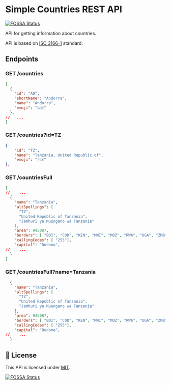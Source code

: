 # Simple Countries REST API
[![FOSSA Status](https://app.fossa.com/api/projects/git%2Bgithub.com%2Falphaolomi%2Fcountries-restapi.svg?type=shield)](https://app.fossa.com/projects/git%2Bgithub.com%2Falphaolomi%2Fcountries-restapi?ref=badge_shield)

 
API for getting information about countries.

API is based on [ISO 3166-1](https://en.wikipedia.org/wiki/ISO_3166-1) standard.

## Endpoints

### GET /countries

```json
[
  {
    "id": "AD",
    "shortName": "Andorra",
    "name": "Andorra",
    "emoji": "🇦🇩"
  },
//   ...
]
```


### GET /countries?id=TZ


```json
{
    "id": "TZ",    
    "name": "Tanzania, United Republic of",
    "emoji": "🇹🇿"
},
```

### GET /countriesFull

```json
[
//    ...
  {
    "name": "Tanzania",
    "altSpellings": [
      "TZ",
      "United Republic of Tanzania",
      "Jamhuri ya Muungano wa Tanzania"
    ],
    "area": 945087,
    "borders": [ "BDI", "COD", "KEN", "MWI", "MOZ", "RWA", "UGA", "ZMB" ],
    "callingCodes": [ "255"],
    "capital": "Dodoma",
//    ...
  }
]
```

### GET /countriesFull?name=Tanzania

```json
  {
    "name": "Tanzania",
    "altSpellings": [
      "TZ",
      "United Republic of Tanzania",
      "Jamhuri ya Muungano wa Tanzania"
    ],
    "area": 945087,
    "borders": [ "BDI", "COD", "KEN", "MWI", "MOZ", "RWA", "UGA", "ZMB" ],
    "callingCodes": [ "255"],
    "capital": "Dodoma",
//    ...
  }
```

## 📝 License

This API is licensed under [MIT](http://opensource.org/licenses/MIT).


[![FOSSA Status](https://app.fossa.com/api/projects/git%2Bgithub.com%2Falphaolomi%2Fcountries-restapi.svg?type=large)](https://app.fossa.com/projects/git%2Bgithub.com%2Falphaolomi%2Fcountries-restapi?ref=badge_large)
